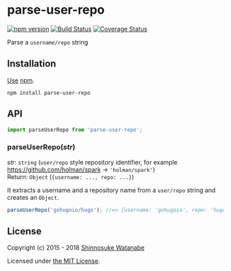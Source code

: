# parse-user-repo

[![npm version](https://img.shields.io/npm/v/parse-user-repo.svg)](https://www.npmjs.com/package/parse-user-repo)
[![Build Status](https://travis-ci.com/shinnn/parse-user-repo.svg?branch=master)](https://travis-ci.com/shinnn/parse-user-repo)
[![Coverage Status](https://img.shields.io/coveralls/shinnn/parse-user-repo.svg)](https://coveralls.io/github/shinnn/parse-user-repo?branch=master)

Parse a `username/repo` string

## Installation

[Use](https://docs.npmjs.com/cli/install) [npm](https://docs.npmjs.com/about-npm/).

```
npm install parse-user-repo
```

## API

```javascript
import parseUserRepo from 'parse-user-repo';
```

### parseUserRepo(*str*)

*str*: `string` (`user/repo` style repository identifier, for example <https://github.com/holman/spark> → `'holman/spark'`)  
Return: `Object` (`{username: ..., repo: ...}`)

It extracts a username and a repository name from a `user/repo` string and creates an `Object`.

```javascript
parseUserRepo('gohugoio/hugo'); //=> {username: 'gohugoio', repo: 'hugo'}
```

## License

Copyright (c) 2015 - 2018 [Shinnosuke Watanabe](https://github.com/shinnn)

Licensed under [the MIT License](./LICENSE).

